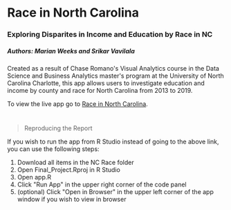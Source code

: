 # Race in North Carolina
### Exploring Disparites in Income and Education by Race in NC
##### Authors: Marian Weeks and Srikar Vavilala 

Created as a result of Chase Romano's Visual Analytics course in the Data Science and Business Analytics master's program at the University of North Carolina Charlotte, this app allows users to investigate education and income by county and race for North Carolina from 2013 to 2019.

To view the live app go to [Race in North Carolina](https://weeksmarian.shinyapps.io/Final_Project_4/).

#
>Reproducing the Report

If you wish to run the app from R Studio instead of going to the above link, you can use the following steps:

1. Download all items in the NC Race folder
2. Open Final_Project.Rproj in R Studio
3. Open app.R
4. Click "Run App" in the upper right corner of the code panel
5. (optional) Click "Open in Browser" in the upper left corner of the app window if you wish to view in browser
